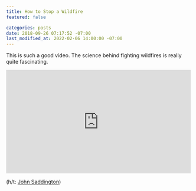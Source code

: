 ```yaml
---
title: How to Stop a Wildfire
featured: false

categories: posts
date: 2018-09-26 07:17:52 -07:00
last_modified_at: 2022-02-06 14:00:00 -07:00
---
```


This is such a good video. The science behind fighting wildfires is really quite fascinating.

<iframe loading="lazy" width="500" height="281" src="https://www.youtube.com/embed/EodxubsO8EI?feature=oembed" frameborder="0" allow="autoplay; encrypted-media" allowfullscreen=""></iframe>

(h/t: [John Saddington](https://john.do/stop-wildfire/))

